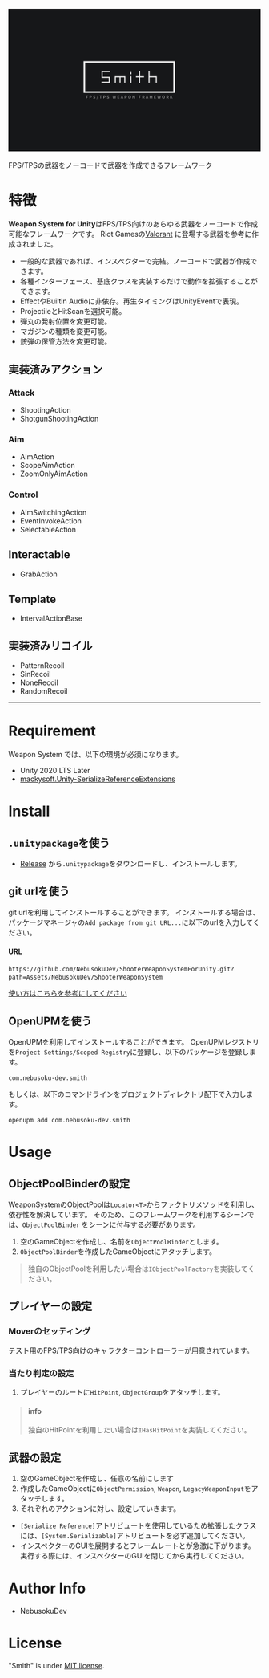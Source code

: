 ![header image](img/icons/SmithLogo.png "HeaderLogo")

FPS/TPSの武器をノーコードで武器を作成できるフレームワーク

# 特徴

**Weapon System for Unity**はFPS/TPS向けのあらゆる武器をノーコードで作成可能なフレームワークです。 Riot
Gamesの[Valorant](https://playvalorant.com/en-us/arsenal/) に登場する武器を参考に作成されました。

* 一般的な武器であれば、インスペクターで完結。ノーコードで武器が作成できます。
* 各種インターフェース、基底クラスを実装するだけで動作を拡張することができます。
* EffectやBuiltin Audioに非依存。再生タイミングはUnityEventで表現。
* ProjectileとHitScanを選択可能。
* 弾丸の発射位置を変更可能。
* マガジンの種類を変更可能。
* 銃弾の保管方法を変更可能。

## 実装済みアクション

### Attack

- ShootingAction
- ShotgunShootingAction

### Aim

- AimAction
- ScopeAimAction
- ZoomOnlyAimAction

### Control

- AimSwitchingAction
- EventInvokeAction
- SelectableAction

## Interactable

- GrabAction

## Template

- IntervalActionBase

## 実装済みリコイル

- PatternRecoil
- SinRecoil
- NoneRecoil
- RandomRecoil

---

# Requirement

Weapon System では、以下の環境が必須になります。

- Unity 2020 LTS Later
- [mackysoft.Unity-SerializeReferenceExtensions](https://github.com/mackysoft/Unity-SerializeReferenceExtensions)

# Install

## `.unitypackage`を使う

- [Release](https://github.com/NebusokuDev/ShooterWeaponSystemForUnity/releases) から`.unitypackage`をダウンロードし、インストールします。

## git urlを使う

git urlを利用してインストールすることができます。 インストールする場合は、 パッケージマネージャの`Add package from git URL...`に以下のurlを入力してください。

#### URL
```text
https://github.com/NebusokuDev/ShooterWeaponSystemForUnity.git?path=Assets/NebusokuDev/ShooterWeaponSystem
```
[使い方はこちらを参考にしてください](https://docs.unity3d.com/2019.4/Documentation/Manual/upm-ui-giturl.html)

## OpenUPMを使う

OpenUPMを利用してインストールすることができます。 OpenUPMレジストリを`Project Settings/Scoped Registry`に登録し、以下のパッケージを登録します。

```
com.nebusoku-dev.smith
```

もしくは、以下のコマンドラインをプロジェクトディレクトリ配下で入力します。

```
openupm add com.nebusoku-dev.smith
```

# Usage

## ObjectPoolBinderの設定

WeaponSystemのObjectPoolは`Locator<T>`からファクトリメソッドを利用し、依存性を解決しています。 そのため、このフレームワークを利用するシーンでは、`ObjectPoolBinder`
をシーンに付与する必要があります。

1. 空のGameObjectを作成し、名前を`ObjectPoolBinder`とします。
2. `ObjectPoolBinder`を作成したGameObjectにアタッチします。

> 独自のObjectPoolを利用したい場合は`IObjectPoolFactory`を実装してください。

## プレイヤーの設定

### Moverのセッティング

テスト用のFPS/TPS向けのキャラクターコントローラーが用意されています。

### 当たり判定の設定

1. プレイヤーのルートに`HitPoint`, `ObjectGroup`をアタッチします。

> #### info
> 独自のHitPointを利用したい場合は`IHasHitPoint`を実装してください。

## 武器の設定

1. 空のGameObjectを作成し、任意の名前にします
2. 作成したGameObjectに`ObjectPermission`, `Weapon`, `LegacyWeaponInput`をアタッチします。
3. それぞれのアクションに対し、設定していきます。


- `[Serialize Reference]`アトリビュートを使用しているため拡張したクラスには、`[System.Serializable]`アトリビュートを必ず追加してください。
- インスペクターのGUIを展開するとフレームレートとが急激に下がります。実行する際には、インスペクターのGUIを閉じてから実行してください。

# Author Info

- NebusokuDev

# License

"Smith" is under [MIT license](https://en.wikipedia.org/wiki/MIT_License).